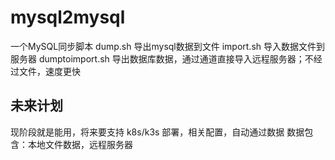 # mysql2mysql

一个MySQL同步脚本
dump.sh 导出mysql数据到文件
import.sh 导入数据文件到服务器
dumptoimport.sh 导出数据库数据，通过通道直接导入远程服务器；不经过文件，速度更快

## 未来计划

现阶段就是能用，将来要支持 k8s/k3s 部署，相关配置，自动通过数据
数据包含：本地文件数据，远程服务器